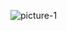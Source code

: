 ![picture-1](https://github.com/ozgurgulsuna/ozgurgulsuna/assets/38794995/a23d526a-91d5-41bc-8431-330fcf474e5d)
